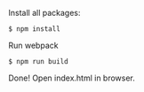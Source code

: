 Install all packages:
```
$ npm install
```
Run webpack
```
$ npm run build
```
Done! Open index.html in browser.